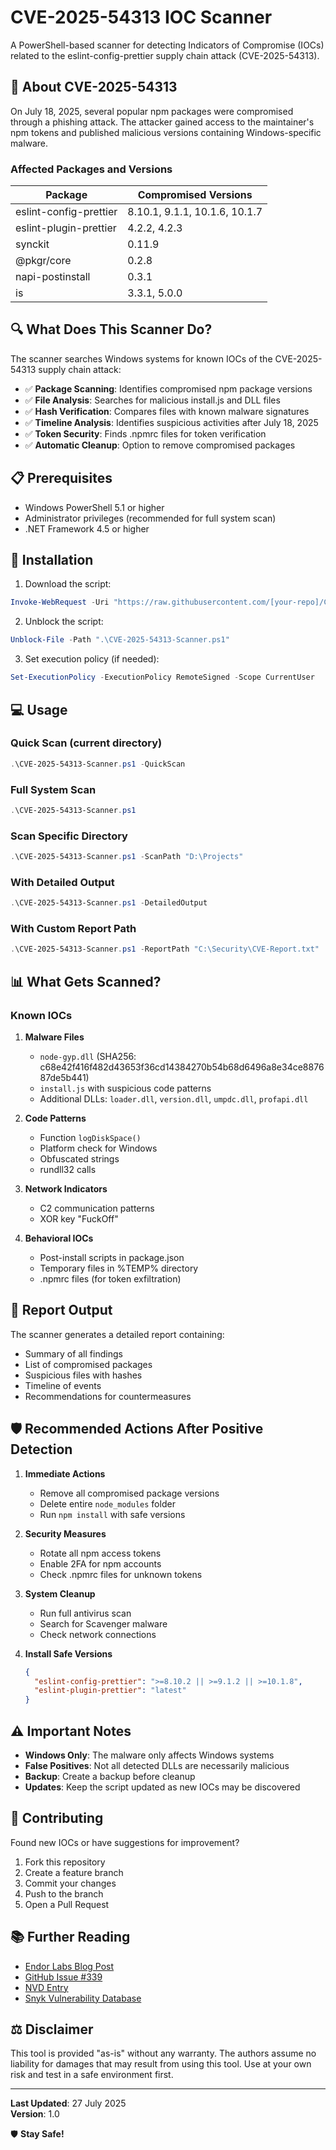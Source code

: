 # CVE-2025-54313 IOC Scanner

A PowerShell-based scanner for detecting Indicators of Compromise (IOCs) related to the eslint-config-prettier supply chain attack (CVE-2025-54313).

## 🚨 About CVE-2025-54313

On July 18, 2025, several popular npm packages were compromised through a phishing attack. The attacker gained access to the maintainer's npm tokens and published malicious versions containing Windows-specific malware.

### Affected Packages and Versions

| Package | Compromised Versions |
|---------|---------------------|
| eslint-config-prettier | 8.10.1, 9.1.1, 10.1.6, 10.1.7 |
| eslint-plugin-prettier | 4.2.2, 4.2.3 |
| synckit | 0.11.9 |
| @pkgr/core | 0.2.8 |
| napi-postinstall | 0.3.1 |
| is | 3.3.1, 5.0.0 |

## 🔍 What Does This Scanner Do?

The scanner searches Windows systems for known IOCs of the CVE-2025-54313 supply chain attack:

- ✅ **Package Scanning**: Identifies compromised npm package versions
- ✅ **File Analysis**: Searches for malicious install.js and DLL files
- ✅ **Hash Verification**: Compares files with known malware signatures
- ✅ **Timeline Analysis**: Identifies suspicious activities after July 18, 2025
- ✅ **Token Security**: Finds .npmrc files for token verification
- ✅ **Automatic Cleanup**: Option to remove compromised packages

## 📋 Prerequisites

- Windows PowerShell 5.1 or higher
- Administrator privileges (recommended for full system scan)
- .NET Framework 4.5 or higher

## 🚀 Installation

1. Download the script:
```powershell
Invoke-WebRequest -Uri "https://raw.githubusercontent.com/[your-repo]/CVE-2025-54313-Scanner.ps1" -OutFile "CVE-2025-54313-Scanner.ps1"
```

2. Unblock the script:
```powershell
Unblock-File -Path ".\CVE-2025-54313-Scanner.ps1"
```

3. Set execution policy (if needed):
```powershell
Set-ExecutionPolicy -ExecutionPolicy RemoteSigned -Scope CurrentUser
```

## 💻 Usage

### Quick Scan (current directory)
```powershell
.\CVE-2025-54313-Scanner.ps1 -QuickScan
```

### Full System Scan
```powershell
.\CVE-2025-54313-Scanner.ps1
```

### Scan Specific Directory
```powershell
.\CVE-2025-54313-Scanner.ps1 -ScanPath "D:\Projects"
```

### With Detailed Output
```powershell
.\CVE-2025-54313-Scanner.ps1 -DetailedOutput
```

### With Custom Report Path
```powershell
.\CVE-2025-54313-Scanner.ps1 -ReportPath "C:\Security\CVE-Report.txt"
```

## 📊 What Gets Scanned?

### Known IOCs

1. **Malware Files**
   - `node-gyp.dll` (SHA256: c68e42f416f482d43653f36cd14384270b54b68d6496a8e34ce887687de5b441)
   - `install.js` with suspicious code patterns
   - Additional DLLs: `loader.dll`, `version.dll`, `umpdc.dll`, `profapi.dll`

2. **Code Patterns**
   - Function `logDiskSpace()`
   - Platform check for Windows
   - Obfuscated strings
   - rundll32 calls

3. **Network Indicators**
   - C2 communication patterns
   - XOR key "FuckOff"

4. **Behavioral IOCs**
   - Post-install scripts in package.json
   - Temporary files in %TEMP% directory
   - .npmrc files (for token exfiltration)

## 📄 Report Output

The scanner generates a detailed report containing:
- Summary of all findings
- List of compromised packages
- Suspicious files with hashes
- Timeline of events
- Recommendations for countermeasures

## 🛡️ Recommended Actions After Positive Detection

1. **Immediate Actions**
   - Remove all compromised package versions
   - Delete entire `node_modules` folder
   - Run `npm install` with safe versions

2. **Security Measures**
   - Rotate all npm access tokens
   - Enable 2FA for npm accounts
   - Check .npmrc files for unknown tokens

3. **System Cleanup**
   - Run full antivirus scan
   - Search for Scavenger malware
   - Check network connections

4. **Install Safe Versions**
   ```json
   {
     "eslint-config-prettier": ">=8.10.2 || >=9.1.2 || >=10.1.8",
     "eslint-plugin-prettier": "latest"
   }
   ```

## ⚠️ Important Notes

- **Windows Only**: The malware only affects Windows systems
- **False Positives**: Not all detected DLLs are necessarily malicious
- **Backup**: Create a backup before cleanup
- **Updates**: Keep the script updated as new IOCs may be discovered

## 🤝 Contributing

Found new IOCs or have suggestions for improvement?
1. Fork this repository
2. Create a feature branch
3. Commit your changes
4. Push to the branch
5. Open a Pull Request

## 📚 Further Reading

- [Endor Labs Blog Post](https://www.endorlabs.com/learn/cve-2025-54313-eslint-config-prettier-compromise----high-severity-but-windows-only)
- [GitHub Issue #339](https://github.com/prettier/eslint-config-prettier/issues/339)
- [NVD Entry](https://nvd.nist.gov/vuln/detail/CVE-2025-54313)
- [Snyk Vulnerability Database](https://security.snyk.io/vuln/SNYK-JS-ESLINTCONFIGPRETTIER-10873299)

## ⚖️ Disclaimer

This tool is provided "as-is" without any warranty. The authors assume no liability for damages that may result from using this tool. Use at your own risk and test in a safe environment first.

---

**Last Updated**: 27 July 2025  
**Version**: 1.0  


🛡️ **Stay Safe!**
